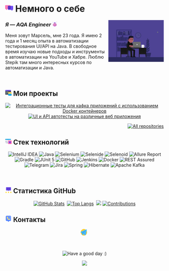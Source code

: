

# <img width="5%" title="About me" src="attachments/images/chat.png"> Немного о себе

<img align="right" width="35%" src="attachments/gif/animation.gif">

### _Я — AQA Engineer_ <img width="3%" src="attachments/images/bug.png">

<p align="left">
Меня зовут Марсель, мне 23 года. Я имею 2 года и 1 месяц опыта в автоматизации тестирования UI/API на Java. В свободное время изучаю новые подходы и инструменты в автоматизации на YouTube и Хабре. Люблю Stepik там много интересных курсов по автоматизации и Java.
    
</p>

<br/>

## <img width="4%" title="My projects" src="attachments/images/browser.png"> Мои проекты

<p align="center">
    <a href="https://github.com/0123456Seven/ProjectManagement"><img width=45% title="Интеграционные тесты для кафка приложений с использованием Docker контейнеров" src="https://github-readme-stats-git-masterrstaa-rickstaa.vercel.app/api/pin/?username=0123456Seven&repo=ProjectManagement&show_owner=true&theme=buefy"></a>
    <a href="https://github.com/0123456Seven/UGNTUScheduleTelegramBot"><img width=45% title="UI и API автотесты на различные веб приложения" src="https://github-readme-stats-git-masterrstaa-rickstaa.vercel.app/api/pin/?username=0123456Seven&repo=UGNTUScheduleTelegramBot&show_owner=true&theme=buefy"></a>
    
</p>

<p align="right">
    <a href="https://github.com/0123456Seven?tab=repositories&sort=stargazers"><img width="170" title="All repositories" src="https://custom-icon-badges.herokuapp.com/badge/-Все%20репозитории-ba79ff?style=for-the-badge&logoColor=white&logo=repo"></a>
</p>

## <img width="4%" title="Technology stack" src="attachments/images/tools.png"> Стек технологий

<p align="center">
    <img title="IntelliJ IDEA" src="https://img.shields.io/badge/-IntelliJ%20IDEA-B2D746?style=for-the-badge">
    <img title="Java" src="https://img.shields.io/badge/-Java-EA2C6B?logo=java&style=for-the-badge">
    <img title="Selenium" src="https://img.shields.io/badge/-Selenium-1C90ED?logo=java&style=for-the-badge">
    <img title="Selenide" src="https://img.shields.io/badge/-Selenide-ffc933?style=for-the-badge">
    <img title="Selenoid" src="https://img.shields.io/badge/-Selenoid-7e06ff?style=for-the-badge">
    <img title="Allure Report" src="https://img.shields.io/badge/-Allure%20Report-B2D746?style=for-the-badge">
    <img title="Gradle" src="https://img.shields.io/badge/-Gradle-7e06ff?logo=gradle&style=for-the-badge">
    <img title="JUnit 5" src="https://img.shields.io/badge/-JUnit%205-ffc933?logo=junit5&style=for-the-badge">
    <img title="GitHub" src="https://img.shields.io/badge/-GitHub-7e06ff?logo=github&style=for-the-badge">
    <img title="Jenkins" src="https://img.shields.io/badge/-Jenkins-ffc933?logo=jenkins&style=for-the-badge">
    <img title="Docker" src="https://img.shields.io/badge/-Docker-7e06ff?logo=docker&style=for-the-badge"> 
    <img title="REST Assured" src="https://img.shields.io/badge/-REST%20Assured-7e06ff?style=for-the-badge">
    <img title="Telegram" src="https://img.shields.io/badge/-Telegram-7e06ff?logo=telegram&style=for-the-badge">
    <img title="Jira" src="https://img.shields.io/badge/-Jira-ffc933?logo=jira&style=for-the-badge">
    <img title="Spring" src="https://img.shields.io/badge/-Spring%20Framework-B2D746?style=for-the-badge">
    <img title="Hibernate" src="https://img.shields.io/badge/-Hibernate-EA2C6B?logo=java&style=for-the-badge">
    <img title="Apache Kafka" src="https://img.shields.io/badge/-Apache%20Kafka-1C90ED?logo=java&style=for-the-badge">
</p>

<br/>

## <img width="4%" title="GitHub statistics" src="attachments/images/stats.png"> Статистика GitHub

<p align="center">
    <a href=""><img width=45% title="GitHub Stats" src="https://github-readme-stats.vercel.app/api?username=0123456Seven&show_icons=true&theme=radical"></a>&nbsp;
    <a href=""><img width=42.5% title="Top Langs" src="https://github-readme-stats-git-masterrstaa-rickstaa.vercel.app/api/top-langs/?username=0123456Seven&theme=buefy&hide=freemarker"></a>&nbsp;
    <img width="30%" src="https://media.giphy.com/media/l46Cy1rHbQ92uuLXa/giphy.gif">
    <a href=""><img width=57% title="Contributions" src="https://github-readme-streak-stats.herokuapp.com/?user=0123456Seven&show_icons=true&theme=buefy"></a>
</p>

## <img width="4%" title="Contacts" src="attachments/images/contacts.png"> Контакты

<p align="center">
    <a href="https://t.me/Seven654321"><img width=4% title="Telegram" src="attachments/logo/telegram.png"></a>&nbsp;
</p>

<br/>

<p align="center">
    <img title="Have a good day :)" src="https://readme-typing-svg.herokuapp.com/?color=ba79ff&font=montserrat-medium&size=20&center=true&vCenter=true&lines=QA+One+Love+|+%D0%A5%D0%BE%D1%80%D0%BE%D1%88%D0%B5%D0%B3%D0%BE+%D0%B4%D0%BD%D1%8F+:)">
</p>

<p align="center">
    <img src="https://raw.githubusercontent.com/Trilokia/Trilokia/379277808c61ef204768a61bbc5d25bc7798ccf1/bottom_header.svg">
</p>
